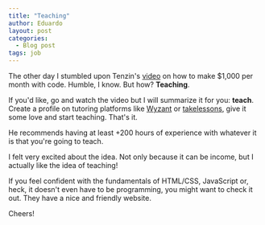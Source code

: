 ```yaml
---
title: "Teaching"
author: Eduardo
layout: post
categories:
  - Blog post
tags: job
---
```


The other day I stumbled upon Tenzin's [video](https://www.youtube.com/watch?v=fPmgYBc6rG4&t=768s) on how to make \$1,000 per month with code. Humble, I know. But how? **Teaching**.

If you'd like, go and watch the video but I will summarize it for you: **teach**. Create a profile on tutoring platforms like [Wyzant](https://www.wyzant.com/) or [takelessons](https://takelessons.com/), give it some love and start teaching. That's it.

He recommends having at least +200 hours of experience with whatever it is that you're going to teach.

I felt very excited about the idea. Not only because it can be income, but I actually like the idea of teaching!

If you feel confident with the fundamentals of HTML/CSS, JavaScript or, heck, it doesn't even have to be programming, you might want to check it out. They have a nice and friendly website.

Cheers!
